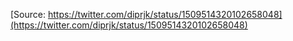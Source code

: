 [Source: https://twitter.com/diprjk/status/1509514320102658048](https://twitter.com/diprjk/status/1509514320102658048)